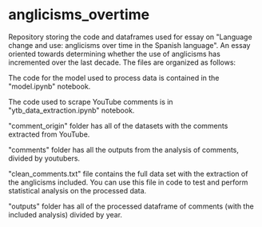 # anglicisms_overtime
Repository storing the code and dataframes used for essay on "Language change and use: anglicisms over time in the Spanish language". An essay oriented towards determining whether the use of anglicisms has incremented over the last decade. The files are organized as follows: 

The code for the model used to process data is contained in the "model.ipynb" notebook. 

The code used to scrape YouTube comments is in "ytb_data_extraction.ipynb" notebook. 

"comment_origin" folder has all of the datasets with the comments extracted from YouTube. 

"comments" folder has all the outputs from the analysis of comments, divided by youtubers. 

"clean_comments.txt" file contains the full data set with the extraction of the anglicisms included. You can use this file in code to test and perform statistical analysis on the processed data.

"outputs" folder has all of the processed dataframe of comments (with the included analysis) divided by year. 

